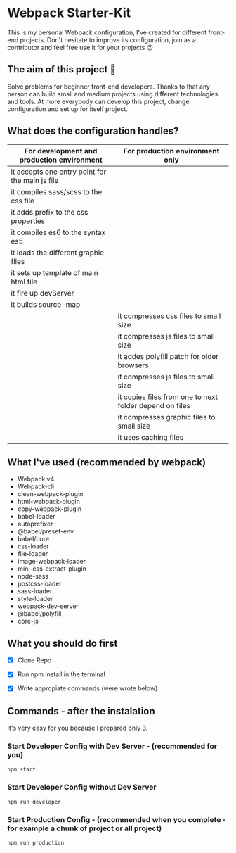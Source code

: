 # Webpack Starter-Kit
This is my personal Webpack configuration, I've created for different front-end projects. Don't hesitate to improve its configuration, join as a contributor and feel free use it for your projects 😉

## The aim of this project 🚀
Solve problems for beginner front-end developers. Thanks to that any person can build small and medium projects using different technologies and tools. At more everybody can develop this project, change configuration and set up for itself project.

## What does the configuration handles?

| For development and production environment | For production environment only |
| ----------- | ----------- |
| it accepts one entry point for the main js file |
| it compiles sass/scss to the css file |
| it adds prefix to the css properties |
| it compiles es6 to the syntax es5 |
| it loads the different graphic files |
| it sets up template of main html file |
| it fire up devServer |
| it builds source-map |
| | it compresses css files to small size |
| | it compresses js files to small size |
| | it addes polyfill patch for older browsers |
| | it compresses js files to small size |
| | it copies files from one to next folder depend on files|
| | it compresses graphic files to small size |
| | it uses caching files |

## What I've used (recommended by webpack)
- Webpack v4
- Webpack-cli
- clean-webpack-plugin
- html-webpack-plugin
- copy-webpack-plugin
- babel-loader
- autoprefixer 
- @babel/preset-env
- babel/core
- css-loader
- file-loader
- image-webpack-loader
- mini-css-extract-plugin
- node-sass
- postcss-loader
- sass-loader
- style-loader
- webpack-dev-server
- @babel/polyfill
- core-js 

## What you should do first
- [x] Clone Repo
- [x] Run npm install in the terminal
- [x] Write appropiate commands (were wrote below)


## Commands - after the instalation
It's very easy for you because I prepared only 3.

### Start Developer Config with Dev Server - (recommended for you)

``npm start``

### Start Developer Config without Dev Server

``npm run developer``

### Start Production Config - (recommended when you complete - for example a chunk of project or all project)

``npm run production``
